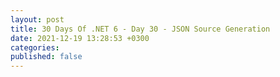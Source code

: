 ```yaml
---
layout: post
title: 30 Days Of .NET 6 - Day 30 - JSON Source Generation
date: 2021-12-19 13:28:53 +0300
categories:
published: false
---
```


